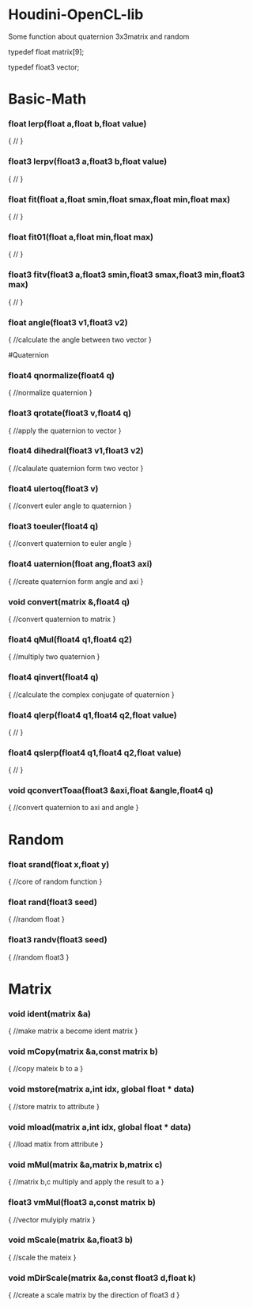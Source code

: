 # Houdini-OpenCL-lib
Some function about quaternion 3x3matrix  and random

typedef float matrix[9];

typedef float3 vector;


# Basic-Math

### float lerp(float a,float b,float value)

{
  //
}



### float3 lerpv(float3 a,float3 b,float value)

{
    //
}




### float fit(float a,float smin,float smax,float min,float max)

{
    //
}



### float fit01(float a,float min,float max)

{
    //
}



### float3 fitv(float3 a,float3 smin,float3 smax,float3 min,float3 max)

{
    //
}



### float angle(float3 v1,float3 v2)

{
    //calculate the angle between two vector
}




#Quaternion

### float4 qnormalize(float4 q)

{
    //normalize quaternion
}



### float3 qrotate(float3 v,float4 q)

{
    //apply the quaternion to vector
}



### float4 dihedral(float3 v1,float3 v2)

{
    //calaulate quaternion form two vector
}



### float4 ulertoq(float3 v)

{
    //convert euler angle to quaternion
}



### float3 toeuler(float4 q)

{
    //convert quaternion to euler angle
}



### float4 uaternion(float ang,float3 axi)

{
    //create quaternion form angle and axi
}



### void convert(matrix &,float4 q)

{
    //convert quaternion to matrix
}



### float4 qMul(float4 q1,float4 q2)

{
    //multiply two quaternion
}




### float4 qinvert(float4 q)

{
    //calculate the complex conjugate of quaternion
}

### float4 qlerp(float4 q1,float4 q2,float value)

{
    //
}



### float4 qslerp(float4 q1,float4 q2,float value)

{
    //
}


### void qconvertToaa(float3 &axi,float &angle,float4 q)

{
    //convert quaternion to axi and angle
}




# Random

### float srand(float x,float y)

{
    //core of random function 
}



### float rand(float3 seed)

{
    //random float
}



### float3  randv(float3 seed)

{
    //random float3
}




# Matrix

### void ident(matrix &a)

{
    //make matrix a become ident matrix
}



### void mCopy(matrix &a,const matrix b)

{
    //copy mateix b to a
}



### void mstore(matrix a,int idx, global float * data)

{
    //store matrix to attribute
}



### void mload(matrix a,int idx, global float * data)

{
    //load matix from attribute
}



### void mMul(matrix &a,matrix b,matrix c)

{
    //matrix b,c multiply and apply the result to a
}



### float3 vmMul(float3 a,const matrix b)

{
    //vector mulyiply matrix
}



### void mScale(matrix &a,float3 b)

{
    //scale the mateix
}



### void mDirScale(matrix &a,const float3 d,float k)

{
    //create a scale matrix by the direction of float3 d
}

 
